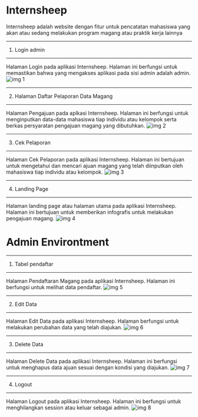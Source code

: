 # Internsheep


Internsheep adalah website dengan fitur untuk pencatatan mahasiswa yang akan atau sedang
melakukan program magang atau praktik kerja lainnya

*******************
1.  Login admin
*******************

Halaman Login pada aplikasi Internsheep. Halaman ini berfungsi untuk memastikan bahwa yang mengakses aplikasi pada sisi admin adalah admin.
![img 1](assets/image/login-admin.jpg)

**************************
2.	Halaman Daftar Pelaporan Data Magang
**************************

Halaman Pengajuan pada aplkasi Internsheep. Halaman ini berfungsi untuk menginputkan data-data mahasiswa tiap individu atau kelompok serta berkas persyaratan pengajuan magang yang dibutuhkan.
![img 2](assets/image/halaman-daftar.jpg)

*******************
3.	Cek Pelaporan
*******************

Halaman Cek Pelaporan pada aplikasi Internsheep. Halaman ini bertujuan untuk mengetahui dan mencari ajuan magang yang telah diinputkan oleh mahasiswa tiap individu atau kelompok.
![img 3](assets/image/cek-laporan.jpg)

************
4.	Landing Page
************

Halaman landing page atau halaman utama pada aplikasi Internsheep. Halaman ini bertujuan untuk memberikan infografis untuk melakukan pengajuan magang.
![img 4](assets/image/landing-page.jpg)

# Admin Environtment

*******
1.  Tabel pendaftar
*******

Halaman Pendaftaran Magang pada aplikasi Internsheep. Halaman ini berfungsi untuk melihat data pendaftar.
![img 5](assets/image/tabel-pendaftar.jpg)

*********
2.  Edit Data
*********
Halaman Edit Data pada aplikasi Internsheep. Halaman berfungsi untuk melakukan perubahan data yang telah diajukan.
![img 6](assets/image/edit-data.jpg)

***************
3.  Delete Data
***************
Halaman Delete Data pada aplikasi Internsheep. Halaman ini berfungsi untuk menghapus data ajuan sesuai dengan kondisi yang diajukan.
![img 7](assets/image/delete-data.jpg)

***************
4.  Logout
***************
Halaman Logout pada aplikasi Internsheep. Halaman ini berfungsi untuk menghilangkan session atau keluar sebagai admin.
![img 8](assets/image/logout.jpg)
